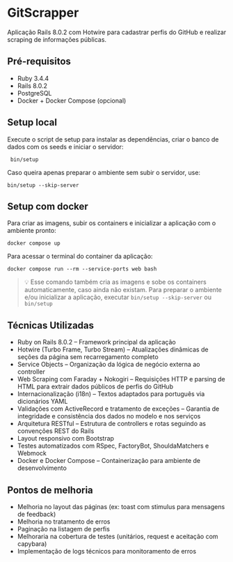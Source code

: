 # GitScrapper

Aplicação Rails 8.0.2 com Hotwire para cadastrar perfis do GitHub e realizar scraping de informações públicas.

## Pré-requisitos
- Ruby 3.4.4
- Rails 8.0.2
- PostgreSQL
- Docker + Docker Compose (opcional)

## Setup local
Execute o script de setup para instalar as dependências, criar o banco de dados com os seeds e iniciar o servidor:
```
 bin/setup
```

Caso queira apenas preparar o ambiente sem subir o servidor, use:
```
bin/setup --skip-server
```

## Setup com docker
Para criar as imagens, subir os containers e inicializar a aplicação com o ambiente pronto:
```
docker compose up
```

Para acessar o terminal do container da aplicação:
```
docker compose run --rm --service-ports web bash
```
>💡 Esse comando também cria as imagens e sobe os containers automaticamente, caso ainda não existam. Para preparar o ambiente e/ou inicializar a aplicação, executar `bin/setup --skip-server` ou `bin/setup`

## Técnicas Utilizadas
- Ruby on Rails 8.0.2 – Framework principal da aplicação
- Hotwire (Turbo Frame, Turbo Stream) – Atualizações dinâmicas de seções da página sem recarregamento completo
- Service Objects – Organização da lógica de negócio externa ao controller
- Web Scraping com Faraday + Nokogiri – Requisições HTTP e parsing de HTML para extrair dados públicos de perfis do GitHub
- Internacionalização (i18n) – Textos adaptados para português via dicionários YAML
- Validações com ActiveRecord e tratamento de exceções – Garantia de integridade e consistência dos dados no modelo e nos serviços
- Arquitetura RESTful – Estrutura de controllers e rotas seguindo as convenções REST do Rails
- Layout responsivo com Bootstrap
- Testes automatizados com RSpec, FactoryBot, ShouldaMatchers e Webmock
- Docker e Docker Compose – Containerização para ambiente de desenvolvimento

## Pontos de melhoria
- Melhoria no layout das páginas (ex: toast com stimulus para mensagens de feedback)
- Melhoria no tratamento de erros
- Paginação na listagem de perfis
- Melhoraria na cobertura de testes (unitários, request e aceitação com capybara)
- Implementação de logs técnicos para monitoramento de erros
